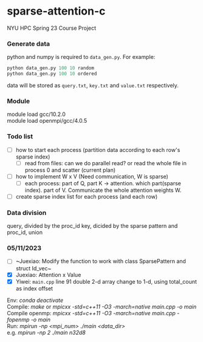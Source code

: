 # sparse-attention-c

NYU HPC Spring 23 Course Project

### Generate data

python and numpy is required to `data_gen.py`. For example:

```python
python data_gen.py 100 10 random
python data_gen.py 100 10 ordered
```
data will be stored as `query.txt`, `key.txt` and `value.txt` respectively.

### Module
module load gcc/10.2.0  
module load openmpi/gcc/4.0.5 

### Todo list

* [ ] how to start each process (partition data according to each row's sparse index)
  * [ ] read from files: can we do parallel read? or read the whole file in process 0 and scatter (current plan)
* [ ] how to implement W x V (Need communication, W is sparse)
  * [ ] each process: part of Q, part K -> attention. which part(sparse index). part of V. Communicate the whole attention weights W.
* [ ] create sparse index list for each process (and each row)

### Data division

query, divided by the proc_id
key, dicided by the sparse pattern and proc_id, union

### 05/11/2023

- [ ] ~Juexiao: Modify the function to work with class SparsePattern and struct Id_vec~
- [X] Juexiao: Attention x Value
- [X] Yiwei: `main.cpp` line 91 double 2-d array change to 1-d, using total_count as index offset

Env: _conda deactivate_  
Compile: _make_ or _mpicxx -std=c++11 -O3 -march=native main.cpp -o main_    
Compile openmp:  _mpicxx -std=c++11 -O3 -march=native main.cpp -fopenmp -o main_  
Run: _mpirun -np <mpi_num> ./main <data_dir>_   
e.g. _mpirun -np 2 ./main n32d8_  



